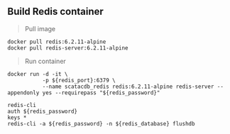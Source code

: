 
## Build Redis container

> Pull image

```shell
docker pull redis:6.2.11-alpine
docker pull redis-server:6.2.11-alpine
```

> Run container

```shell
docker run -d -it \
           -p ${redis_port}:6379 \
           --name scatacdb_redis redis:6.2.11-alpine redis-server --appendonly yes --requirepass "${redis_password}"
```

```shell
redis-cli
auth ${redis_password}
keys *
redis-cli -a ${redis_password} -n ${redis_database} flushdb
```

